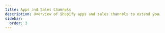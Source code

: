 ```yaml
---
title: Apps and Sales Channels
description: Overview of Shopify apps and sales channels to extend your store and reach more customers.
sidebar:
  order: 3
---
```

